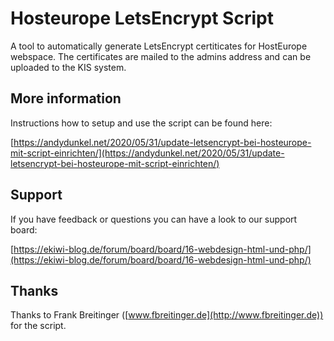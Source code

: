 # Hosteurope LetsEncrypt Script

A tool to automatically generate LetsEncrypt certiticates for HostEurope webspace. The certificates are mailed to the admins address and can be uploaded to the KIS system.

## More information

Instructions how to setup and use the script can be found here:

[https://andydunkel.net/2020/05/31/update-letsencrypt-bei-hosteurope-mit-script-einrichten/](https://andydunkel.net/2020/05/31/update-letsencrypt-bei-hosteurope-mit-script-einrichten/)

## Support

If you have feedback or questions you can have a look to our support board:

[https://ekiwi-blog.de/forum/board/board/16-webdesign-html-und-php/](https://ekiwi-blog.de/forum/board/board/16-webdesign-html-und-php/)

## Thanks

Thanks to Frank Breitinger ([www.fbreitinger.de](http://www.fbreitinger.de)) for the script.